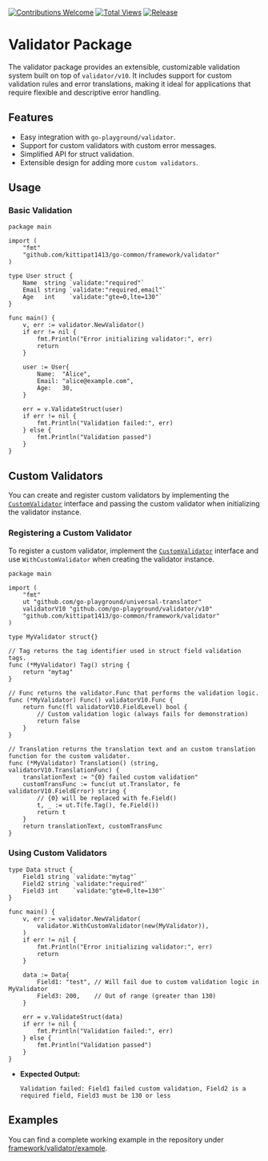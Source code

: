 [![Contributions Welcome](https://img.shields.io/badge/contributions-welcome-brightgreen.svg?style=flat)](https://github.com/kittipat1413/go-common/issues)
[![Total Views](https://img.shields.io/endpoint?url=https%3A%2F%2Fhits.dwyl.com%2Fkittipat1413%2Fgo-common.json%3Fcolor%3Dblue)](https://hits.dwyl.com/kittipat1413/go-common)
[![Release](https://img.shields.io/github/release/kittipat1413/go-common.svg?style=flat)](https://github.com/kittipat1413/go-common/releases/latest)

# Validator Package
The validator package provides an extensible, customizable validation system built on top of `validator/v10`. It includes support for custom validation rules and error translations, making it ideal for applications that require flexible and descriptive error handling.

## Features
- Easy integration with `go-playground/validator`.
- Support for custom validators with custom error messages.
- Simplified API for struct validation.
- Extensible design for adding more `custom validators`.

## Usage

### Basic Validation
```golang
package main

import (
    "fmt"
    "github.com/kittipat1413/go-common/framework/validator"
)

type User struct {
    Name  string `validate:"required"`
    Email string `validate:"required,email"`
    Age   int    `validate:"gte=0,lte=130"`
}

func main() {
    v, err := validator.NewValidator()
    if err != nil {
        fmt.Println("Error initializing validator:", err)
        return
    }

    user := User{
        Name:  "Alice",
        Email: "alice@example.com",
        Age:   30,
    }

    err = v.ValidateStruct(user)
    if err != nil {
        fmt.Println("Validation failed:", err)
    } else {
        fmt.Println("Validation passed")
    }
}
```
## Custom Validators
You can create and register custom validators by implementing the [`CustomValidator`](custom_validator.go) interface and passing the custom validator when initializing the validator instance.

### Registering a Custom Validator
To register a custom validator, implement the [`CustomValidator`](custom_validator.go) interface and use `WithCustomValidator` when creating the validator instance.
```golang
package main

import (
    "fmt"
    ut "github.com/go-playground/universal-translator"
    validatorV10 "github.com/go-playground/validator/v10"
    "github.com/kittipat1413/go-common/framework/validator"
)

type MyValidator struct{}

// Tag returns the tag identifier used in struct field validation tags.
func (*MyValidator) Tag() string {
    return "mytag"
}

// Func returns the validator.Func that performs the validation logic.
func (*MyValidator) Func() validatorV10.Func {
    return func(fl validatorV10.FieldLevel) bool {
        // Custom validation logic (always fails for demonstration)
        return false
    }
}

// Translation returns the translation text and an custom translation function for the custom validator.
func (*MyValidator) Translation() (string, validatorV10.TranslationFunc) {
    translationText := "{0} failed custom validation"
    customTransFunc := func(ut ut.Translator, fe validatorV10.FieldError) string {
        // {0} will be replaced with fe.Field()
        t, _ := ut.T(fe.Tag(), fe.Field())
        return t
    }
    return translationText, customTransFunc
}
```

### Using Custom Validators

```golang
type Data struct {
    Field1 string `validate:"mytag"`
    Field2 string `validate:"required"`
    Field3 int    `validate:"gte=0,lte=130"`
}

func main() {
    v, err := validator.NewValidator(
        validator.WithCustomValidator(new(MyValidator)),
    )
    if err != nil {
        fmt.Println("Error initializing validator:", err)
        return
    }

    data := Data{
        Field1: "test", // Will fail due to custom validation logic in MyValidator
        Field3: 200,    // Out of range (greater than 130)
    }

    err = v.ValidateStruct(data)
    if err != nil {
        fmt.Println("Validation failed:", err)
    } else {
        fmt.Println("Validation passed")
    }
}
```
- **Expected Output:**
    ```
    Validation failed: Field1 failed custom validation, Field2 is a required field, Field3 must be 130 or less
    ```

## Examples
You can find a complete working example in the repository under [framework/validator/example](example/).